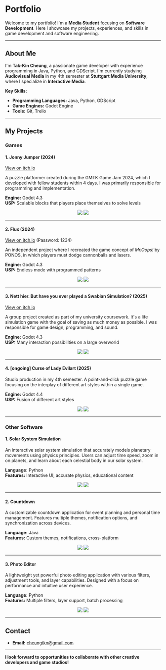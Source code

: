 # Portfolio

Welcome to my portfolio! I'm a **Media Student** focusing on **Software Development**. Here I showcase my projects, experiences, and skills in game development and software engineering.

---

## About Me

I'm **Tak-Kin Cheung**, a passionate game developer with experience programming in Java, Python, and GDScript. I'm currently studying **Audiovisual Media** in my 4th semester at **Stuttgart Media University**, where I specialize in **Interactive Media**.

**Key Skills:**
- **Programming Languages:** Java, Python, GDScript  
- **Game Engines:** Godot Engine  
- **Tools:** Git, Trello  

---

## My Projects

### Games

#### 1. **Jonny Jumper (2024)**
<a href="https://fetzen.itch.io/jonny-jumper" target="_blank" rel="noopener noreferrer">View on itch.io</a>

A puzzle platformer created during the GMTK Game Jam 2024, which I developed with fellow students within 4 days. I was primarily responsible for programming and implementation.

**Engine:** Godot 4.3  
**USP:** Scalable blocks that players place themselves to solve levels  

<p align="center">
  <img src="images/jj_pic2.jpg">
  <img src="images/jj_pic1.jpg">
</p>

---

#### 2. **Flux (2024)**
<a href="https://daruma4.itch.io/flux" target="_blank" rel="noopener noreferrer">View on itch.io</a> (Password: 1234)

An independent project where I recreated the game concept of *Mr.Oops!* by PONOS, in which players must dodge cannonballs and lasers.

**Engine:** Godot 4.3  
**USP:** Endless mode with programmed patterns  

<p align="center">
  <img src="images/flux_pic1.png">
  <img src="images/flux_pic2.png">
</p>

---

#### 3. **Nett hier. But have you ever played a Swabian Simulation? (2025)**
<a href="https://daruma4.itch.io/nett-hier" target="_blank" rel="noopener noreferrer">View on itch.io</a>

A group project created as part of my university coursework. It's a life simulation game with the goal of saving as much money as possible. I was responsible for game design, programming, and sound.

**Engine:** Godot 4.3  
**USP:** Many interaction possibilities on a large overworld  

<p align="center">
  <img src="images/netthier_pic1.png">
  <img src="images/netthier_pic2.png">
</p>

---

#### 4. **[ongoing] Curse of Lady Evilart (2025)**

Studio production in my 4th semester. A point-and-click puzzle game focusing on the interplay of different art styles within a single game.

**Engine:** Godot 4.4  
**USP:** Fusion of different art styles  

<p align="center">
  <img src="images/cole_pic1.png">
  <img src="images/cole_pic2.png">
</p>

---

### Other Software

#### 1. **Solar System Simulation**

An interactive solar system simulation that accurately models planetary movements using physics principles. Users can adjust time speed, zoom in on planets, and learn about each celestial body in our solar system.

**Language:** Python  
**Features:** Interactive UI, accurate physics, educational content  

<p align="center">
  <img src="images/jj_pic1.jpg">
  <img src="images/jj_pic2.jpg">
</p>

---

#### 2. **Countdown**

A customizable countdown application for event planning and personal time management. Features multiple themes, notification options, and synchronization across devices.

**Language:** Java  
**Features:** Custom themes, notifications, cross-platform  

<p align="center">
  <img src="images/flux_pic1.png">
  <img src="images/flux_pic2.png">
</p>

---

#### 3. **Photo Editor**

A lightweight yet powerful photo editing application with various filters, adjustment tools, and layer capabilities. Designed with a focus on performance and intuitive user experience.

**Language:** Python  
**Features:** Multiple filters, layer support, batch processing  

<p align="center">
  <img src="images/netthier_pic1.png">
  <img src="images/netthier_pic2.png">
</p>

---

## Contact

- **Email:** cheungtkn@gmail.com  

---

**I look forward to opportunities to collaborate with other creative developers and game studios!**
